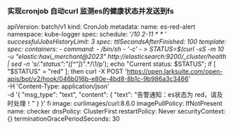 ### 实现cronjob 自动curl 监测es的健康状态并发送到fs
apiVersion: batch/v1
kind: CronJob
metadata:
  name: es-red-alert
  namespace: kube-logger
spec:
  schedule: '*/10 2-11 * * *'
  successfulJobsHistoryLimit: 3
  spec:
    ttlSecondsAfterFinished: 100
    template:
      spec:
          containers:
            - command:
                - /bin/sh
                - '-c'
                - >
                  STATUS=$(curl -sS -m 10 -u "elastic:haxi_merchant@2023"
                  http://elasticsearch:9200/_cluster/health | sed -n
                  's/.*"status":"\([^"]*\)".*/\1/p'); echo "Current status:
                  $STATUS"; if [ "$STATUS" = "red" ]; then
                    curl -X POST 'https://open.larksuite.com/open-apis/bot/v2/hook/046b016b-e80e-4bd8-8b1c-9b986a3c3466' \
                        -H 'Content-Type: application/json' \
                        -d '{
                        "msg_type": "text",
                        "content": {
                            "text": "告警通知：es状态为 red，请及时处理！"
                        }
                        }'
                  fi
              image: curlimages/curl:8.6.0
              imagePullPolicy: IfNotPresent
              name: checker
          dnsPolicy: ClusterFirst
          restartPolicy: Never
          securityContext: {}
          terminationGracePeriodSeconds: 30
